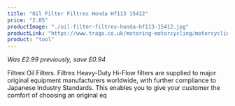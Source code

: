 ```yaml
---
title: "Oil Filter Filtrex Honda Hf113 15412"
price: "2.05"
productImage: "./oil-filter-filtrex-honda-hf113-15412.jpg"
productLink: "https://www.trago.co.uk/motoring-motorcycling/motorcycling-accessories/motorcycling-tools/oil-filter-filtrex-honda-hf113-15412.html"
product: "tool"
---
```


*Was £2.99 previously, save £0.94*

Filtrex Oil Filters. Filtrex Heavy-Duty Hi-Flow filters are supplied to major original equipment manufacturers worldwide, with further compliance to Japanese Industry Standards. This enables you to give your customer the comfort of choosing an original eq

